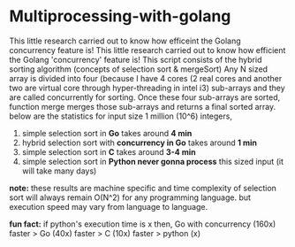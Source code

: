 # Multiprocessing-with-golang
This little research carried out to know how efficeint the Golang concurrency feature is!
This little research carried out to know how efficient the Golang 'concurrency' feature is!
This script consists of the hybrid sorting algorithm (concepts of selection sort & mergeSort)
Any N sized array is divided into four (because I have 4 cores (2 real cores and another two are virtual core through hyper-threading in intel i3) sub-arrays and they are called concurrently for sorting.
Once these four sub-arrays are sorted, function merge merges those sub-arrays and returns a final sorted array.
below are the statistics for input size 1 million (10^6) integers,

1) simple selection sort in <b>Go</b> takes around <b>4 min</b> 
2) hybrid selection sort with <b>concurrency in Go</b> takes around <b>1 min</b>
3) simple selection sort in <b>C</b> takes around <b>3-4 min</b>
4) simple selection sort in <b>Python never gonna process</b> this sized input (it will take many days)

<b>note:</b> these results are machine specific and time complexity of selection sort will always remain O(N^2) for any programming language. but execution speed may vary from language to language.

<b>fun fact:</b>
if python's execution time is x then,
Go with concurrency (160x) faster > Go (40x) faster > C (10x) faster > python (x)
